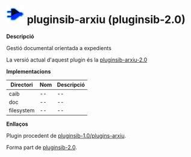 # ![Logo](https://github.com/GovernIB/maven/raw/binaris/pluginsib/projectinfo_Attachments/icon.jpg) pluginsib-arxiu  (pluginsib-2.0)

**Descripció**


Gestió documental orientada a expedients

La versió actual d'aquest plugin és la [pluginsib-arxiu-2.0](https://github.com/GovernIB/pluginsib-arxiu/tree/pluginsib-arxiu-2.0)


**Implementacions**

Directori | Nom | Descripció
------------ | ------------- | -------------
caib | -- | -- 
doc | -- | --
filesystem | -- | --


**Enllaços**


Plugin procedent de [pluginsib-1.0/plugins-arxiu](https://github.com/GovernIB/pluginsib/tree/pluginsib-1.0/plugins-arxiu).  

Forma part de [pluginsib-2.0](https://github.com/GovernIB/pluginsib/tree/pluginsib-2.0).
